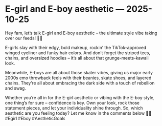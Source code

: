 # E-girl and E-boy aesthetic — 2025-10-25

Hey fam, let’s talk E-girl and E-boy aesthetic – the ultimate style vibe taking over our feeds! 🖤💜

E-girls slay with their edgy, bold makeup, rockin’ the TikTok-approved winged eyeliner and funky hair colors. And don’t forget the striped tees, chains, and oversized hoodies – it’s all about that grunge-meets-kawaii look.

Meanwhile, E-boys are all about those skater vibes, giving us major early 2000s emo throwback feels with their beanies, skate shoes, and layered chains. They’re all about embracing the dark side with a touch of rebellion and swag.

Whether you’re all in for the E-girl aesthetic or vibing with the E-boy style, one thing’s for sure – confidence is key. Own your look, rock those statement pieces, and let your individuality shine through. So, which aesthetic are you feeling today? Let me know in the comments below 💅🔥 #Egirl #Eboy #AestheticGoals